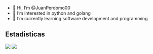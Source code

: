 - 👋 Hi, I’m @JuanPerdomo00
- 👀 I’m interested in python and golang 
- 🌱 I’m currently learning software development and programming

<!---
JuanPerdomo00/JuanPerdomo00 is a ✨ special ✨ repository because its `README.md` (this file) appears on your GitHub profile.
You can click the Preview link to take a look at your changes.
--->

## Estadisticas
<img src="https://github-readme-stats.vercel.app/api?username=JuanPerdomo00&show_icons=true&count_private=true&title_color=00FF00&icon_color=00FF00" />
<img src="https://komarev.com/ghpvc/?username=es3n1n&style=flat&color=00FF00" />
